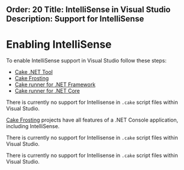 Order: 20
Title: IntelliSense in Visual Studio
Description: Support for IntelliSense
---

# Enabling IntelliSense

To enable IntelliSense support in Visual Studio follow these steps:

<ul class="nav nav-tabs">
    <li class="active"><a data-toggle="tab" href="#tool2">Cake .NET Tool</a></li>
    <li><a data-toggle="tab" href="#frosting2">Cake Frosting</a></li>
    <li><a data-toggle="tab" href="#netfx2">Cake runner for .NET Framework</a></li>
    <li><a data-toggle="tab" href="#core2">Cake runner for .NET Core</a></li>
</ul>

<div class="tab-content">
    <div id="tool2" class="tab-pane fade in active">
        <p>
            There is currently no support for Intellisense in <code>.cake</code> script files within Visual Studio.
        </p>
    </div>
    <div id="frosting2" class="tab-pane fade">
        <p>
            <a href="/docs/running-builds/runners/cake-frosting">Cake Frosting</a> projects have all features of a .NET Console application, including IntelliSense.
        </p>
    </div>
    <div id="netfx2" class="tab-pane fade">
        <p>
            There is currently no support for Intellisense in <code>.cake</code> script files within Visual Studio.
        </p>
    </div>
    <div id="core2" class="tab-pane fade">
        <p>
            There is currently no support for Intellisense in <code>.cake</code> script files within Visual Studio.
        </p>
    </div>
</div>